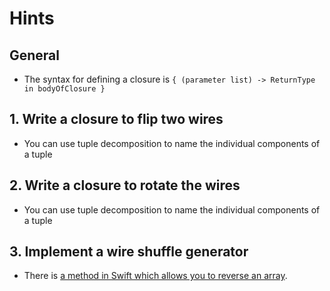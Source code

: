 # Hints

## General

- The syntax for defining a closure is `{ (parameter list) -> ReturnType in bodyOfClosure }`

## 1. Write a closure to flip two wires

- You can use tuple decomposition to name the individual components of a tuple

## 2. Write a closure to rotate the wires

- You can use tuple decomposition to name the individual components of a tuple

## 3. Implement a wire shuffle generator

- There is [a method in Swift which allows you to reverse an array][reverse].

[reverse]: https://developer.apple.com/documentation/swift/array/reverse()